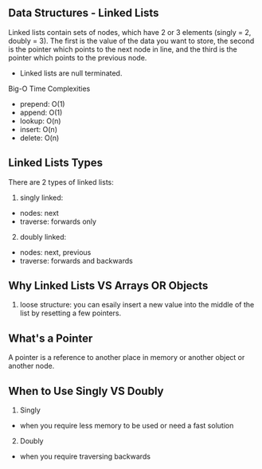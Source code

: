 ## Data Structures - Linked Lists

Linked lists contain sets of nodes, which have 2 or 3 elements (singly = 2, doubly = 3). The first is the value of the data you want to store, the second is the pointer which points to the next node in line, and the third is the pointer which points to the previous node.

- Linked lists are null terminated.

Big-O Time Complexities

- prepend: O(1)
- append: O(1)
- lookup: O(n)
- insert: O(n)
- delete: O(n)

## Linked Lists Types

There are 2 types of linked lists:

1. singly linked:

- nodes: next
- traverse: forwards only

2. doubly linked:

- nodes: next, previous
- traverse: forwards and backwards

## Why Linked Lists VS Arrays OR Objects

1. loose structure: you can esaily insert a new value into the middle of the list by resetting a few pointers.

## What's a Pointer

A pointer is a reference to another place in memory or another object or another node.

## When to Use Singly VS Doubly

1. Singly

- when you require less memory to be used or need a fast solution

2. Doubly

- when you require traversing backwards
